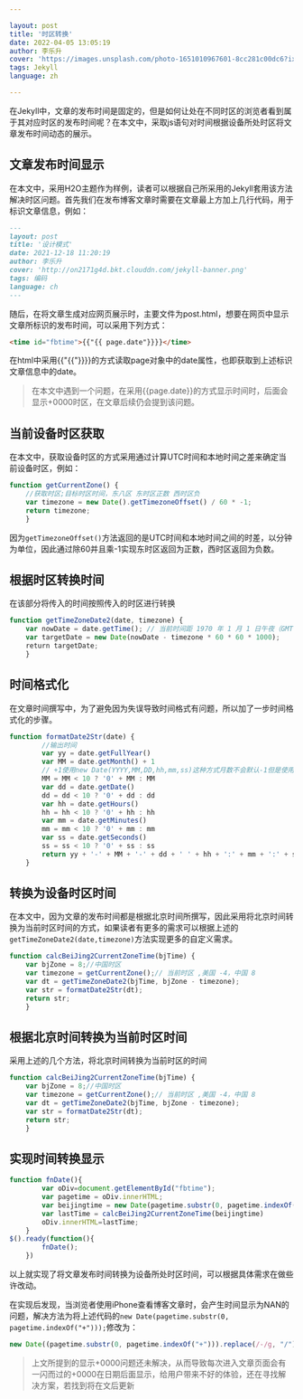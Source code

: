 ```yaml
---

layout: post
title: '时区转换'
date: 2022-04-05 13:05:19
author: 李乐升
cover: 'https://images.unsplash.com/photo-1651010967601-8cc281c00dc6?ixlib=rb-1.2.1&ixid=MnwxMjA3fDB8MHxwaG90by1wYWdlfHx8fGVufDB8fHx8&auto=format&fit=crop&w=764&q=80'
tags: Jekyll
language: zh

---
```


在Jekyll中，文章的发布时间是固定的，但是如何让处在不同时区的浏览者看到属于其对应时区的发布时间呢？在本文中，采取js语句对时间根据设备所处时区将文章发布时间动态的展示。

## 文章发布时间显示

在本文中，采用H2O主题作为样例，读者可以根据自己所采用的Jekyll套用该方法解决时区问题。首先我们在发布博客文章时需要在文章最上方加上几行代码，用于标识文章信息，例如：

```markdown
---
layout: post
title: '设计模式'
date: 2021-12-18 11:20:19
author: 李乐升
cover: 'http://on2171g4d.bkt.clouddn.com/jekyll-banner.png'
tags: 编码
language: ch
---
```

随后，在将文章生成对应网页展示时，主要文件为post.html，想要在网页中显示文章所标识的发布时间，可以采用下列方式：

```html
<time id="fbtime">{{"{{ page.date"}}}}</time>
```

在html中采用{{"{{"}}}}的方式读取page对象中的date属性，也即获取到上述标识文章信息中的date。

> 在本文中遇到一个问题，在采用{{page.date}}的方式显示时间时，后面会显示+0000时区，在文章后续仍会提到该问题。

## 当前设备时区获取

在本文中，获取设备时区的方式采用通过计算UTC时间和本地时间之差来确定当前设备时区，例如：

```javascript
function getCurrentZone() {
    //获取时区;目标时区时间，东八区 东时区正数 西时区负
    var timezone = new Date().getTimezoneOffset() / 60 * -1;
    return timezone;
    }
```

因为`getTimezoneOffset()`方法返回的是UTC时间和本地时间之间的时差，以分钟为单位，因此通过除60并且乘-1实现东时区返回为正数，西时区返回为负数。

## 根据时区转换时间

在该部分将传入的时间按照传入的时区进行转换

```javascript
function getTimeZoneDate2(date, timezone) {
    var nowDate = date.getTime(); // 当前时间距 1970 年 1 月 1 日午夜（GMT 时间）之间的毫秒数
    var targetDate = new Date(nowDate - timezone * 60 * 60 * 1000);
    return targetDate;
    }
```

## 时间格式化

在文章时间撰写中，为了避免因为失误导致时间格式有问题，所以加了一步时间格式化的步骤。

```javascript
function formatDate2Str(date) {
        //输出时间
        var yy = date.getFullYear()
        var MM = date.getMonth() + 1
        // +1使用new Date(YYYY,MM,DD,hh,mm,ss)这种方式月数不会默认-1但是使用new Date('YYYY-MM-DD hh:mm:ss')会默认-1
        MM = MM < 10 ? '0' + MM : MM
        var dd = date.getDate()
        dd = dd < 10 ? '0' + dd : dd
        var hh = date.getHours()
        hh = hh < 10 ? '0' + hh : hh
        var mm = date.getMinutes()
        mm = mm < 10 ? '0' + mm : mm
        var ss = date.getSeconds()
        ss = ss < 10 ? '0' + ss : ss
        return yy + '-' + MM + '-' + dd + ' ' + hh + ':' + mm + ':' + ss;
    }
```

## 转换为设备时区时间

在本文中，因为文章的发布时间都是根据北京时间所撰写，因此采用将北京时间转换为当前时区时间的方式，如果读者有更多的需求可以根据上述的`getTimeZoneDate2(date,timezone)`方法实现更多的自定义需求。

```javascript
function calcBeiJing2CurrentZoneTime(bjTime) {
    var bjZone = 8;//中国时区
    var timezone = getCurrentZone();// 当前时区 ,美国 -4，中国 8
    var dt = getTimeZoneDate2(bjTime, bjZone - timezone);
    var str = formatDate2Str(dt);
    return str;
    }    
```

## 根据北京时间转换为当前时区时间

采用上述的几个方法，将北京时间转换为当前时区的时间

```javascript
function calcBeiJing2CurrentZoneTime(bjTime) {
    var bjZone = 8;//中国时区
    var timezone = getCurrentZone();// 当前时区 ,美国 -4，中国 8
    var dt = getTimeZoneDate2(bjTime, bjZone - timezone);
    var str = formatDate2Str(dt);
    return str;
    }
```

## 实现时间转换显示

```javascript
function fnDate(){
        var oDiv=document.getElementById("fbtime");
        var pagetime = oDiv.innerHTML;
        var beijingtime = new Date(pagetime.substr(0, pagetime.indexOf("+")));
        var lastTime = calcBeiJing2CurrentZoneTime(beijingtime)
        oDiv.innerHTML=lastTime;
    }
$().ready(function(){
        fnDate();
    })
```

以上就实现了将文章发布时间转换为设备所处时区时间，可以根据具体需求在做些许改动。

在实现后发现，当浏览者使用iPhone查看博客文章时，会产生时间显示为NAN的问题，解决方法为将上述代码的`new Date(pagetime.substr(0, pagetime.indexOf("+")));`修改为：

```javascript
new Date((pagetime.substr(0, pagetime.indexOf("+"))).replace(/-/g, "/"));
```

> 上文所提到的显示+0000问题还未解决，从而导致每次进入文章页面会有一闪而过的+0000在日期后面显示，给用户带来不好的体验，还在寻找解决方案，若找到将在文后更新
